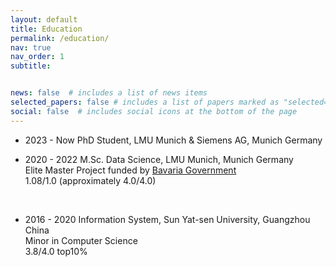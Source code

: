 ```yaml
---
layout: default
title: Education
permalink: /education/
nav: true
nav_order: 1
subtitle: 


news: false  # includes a list of news items
selected_papers: false # includes a list of papers marked as "selected={true}"
social: false  # includes social icons at the bottom of the page
---
```


+ 2023 - Now PhD Student, LMU Munich & Siemens AG, Munich Germany <br/>

+ 2020 - 2022 M.Sc. Data Science, LMU Munich, Munich Germany <br>
  Elite Master Project funded by [Bavaria Government](https://www.elitenetzwerk.bayern.de/start) <br>
  1.08/1.0 (approximately 4.0/4.0)
<br/>

+ 2016 - 2020 Information System, Sun Yat-sen University, Guangzhou China <br>
  Minor in Computer Science <br>
  3.8/4.0 top10%
<br/>
